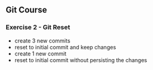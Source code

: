 ## Git Course

### Exercise 2 - Git Reset

- create 3 new commits
- reset to initial commit and keep changes
- create 1 new commit
- reset to initial commit without persisting the changes

